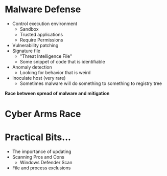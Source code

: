 # Malware Defense
- Control execution environment
	- Sandbox
	- Trusted applications
	- Require Permissions
- Vulnerability patching
- Signature file
	- "Threat Intelligence File"
	- Some snippet of code that is identifiable
- Anomaly detection
	- Looking for behavior that is weird
- Inoculate host (very rare)
	- Sometimes malware will do something to something to registry tree

**Race between spread of malware and mitigation**

# Cyber Arms Race


# Practical Bits...
- The importance of updating
- Scanning Pros and Cons
	- Windows Defender Scan
- File and process exclusions

